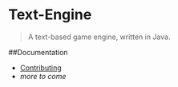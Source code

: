 Text-Engine
===========
> A text-based game engine, written in Java.

##Documentation
- [Contributing](docs/contributing.md)
- _more to come_
